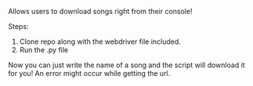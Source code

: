 Allows users to download songs right from their console!

Steps:
1) Clone repo along with the webdriver file included.
2) Run the .py file

Now you can just write the name of a song and the script will download it for you!
 An error might occur while getting the url.
 